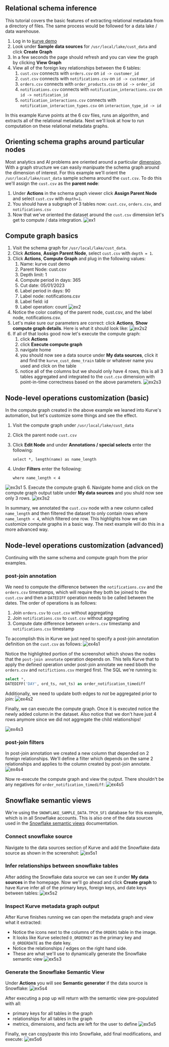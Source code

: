 ## Relational schema inference
This tutorial covers the basic features of extracting relational metadata
from a directory of files.  The same process would be followed for a data lake / data warehouse.

1. Log in to [kurve demo](https://demo.kurve.ai)
2. Look under <b>Sample data sources</b> for `/usr/local/lake/cust_data` and click <b>Create Graph</b>
3. In a few seconds the page should refresh and you can view the graph by clicking <b>View Graph</b>
4. View all of the foreign key relationships between the 6 tables:
    1. `cust.csv` connects with `orders.csv` on `id -> customer_id`
    2. `cust.csv` connects with `notifications.csv` on `id -> customer_id`
    3. `orders.csv` connects with `order_products.csv` on `id -> order_id`
    4. `notifications.csv` connects with `notification_interactions.csv` on `id -> notification_id`
    5. `notification_interactions.csv` connects with `notification_interaction_types.csv` on `interaction_type_id -> id`

In this example Kurve points at the 6 csv files, runs an algorithm, and extracts all of the relational metadata.
Next we'll look at how to run computation on these relational metadata graphs.


## Orienting schema graphs around particular nodes
Most analytics and AI problems are oriented around a particular [dimension](https://en.wikipedia.org/wiki/Dimension_(data_warehouse)).  With a graph structure we can easily manipuate the schema graph
around the dimension of interest.  For this example we'll orient the `/usr/local/lake/cust_data`
sample schema around the `cust.csv`.  To do this we'll assign the `cust.csv` as the <b>parent node</b>:

1. Under <b>Actions</b> in the schema graph viewer click <b>Assign Parent Node</b> and select `cust.csv` with `depth=1`.
2. You should have a subgraph of 3 tables now: `cust.csv`, `orders.csv`, and `notifications.csv`
3. Now that we've oriented the dataset around the `cust.csv` dimension let's get to compute / data integration.
![ex1](images/ex1_step1.jpg)

## Compute graph basics
1. Visit the schema graph for `/usr/local/lake/cust_data`.
2. Click <b>Actions</b>, <b>Assign Parent Node</b>, select `cust.csv` with `depth = 1`.
3. Click <b>Actions</b>, <b>Compute Graph</b> and plug in the following values:
    1. Name: kurve cust demo
    2. Parent Node: cust.csv
    3. Depth limit: 1
    4. Compute period in days: 365
    5. Cut date: 05/01/2023
    6. Label period in days: 90
    7. Label node: notifications.csv
    8. Label field: id
    9. Label operation: count
![ex2](images/ex2_step1.jpg)
4. Notice the color coating of the parent node, cust.csv, and the label node, notifications.csv.
5. Let's make sure our parameters are correct: click <b>Actions</b>, <b>Show compute graph details</b>.  Here is what it should look like:
![ex2s2](images/ex2_step2.jpg)
6. If all of that looks good now let's execute the compute graph:
    1. click <b>Actions</b>
    2. click <b>Execute compute graph</b>
    3. navigate home
    4. you should now see a data source under <b>My data sources</b>, click it and find the `kurve_cust_demo_train` table or whatever name you used and click on the table
    5. notice all of the columns but we should only have 4 rows, this is all 3 tables aggregated and integrated to the `cust.csv` dimension with point-in-time correctness based on the above parameters.
![ex2s3](images/ex2_step3.jpg)



## Node-level operations customization (basic)
In the compute graph created in the above example we leaned into Kurve's automation, but let's
customize some things and see the effect.

1. Visit the compute graph under `/usr/local/lake/cust_data`

2. Click the parent node `cust.csv`

3. Click <b>Edit Node</b> and under <b>Annotations / special selects</b> enter the following:

    ```
    select *, length(name) as name_length
    ```

4. Under <b>Filters</b> enter the following:

    ```
    where name_length < 4
    ```
![ex3s1](images/ex3_step1.jpg)
5. Execute the compute graph
6. Navigate home and click on the compute graph output table under <b>My data sources</b> and you shuld now see only 3 rows.
![ex3s2](images/ex3_step2.jpg)

In summary, we annotated the `cust.csv` node with a new column called `name_length` and then filtered the dataset to only contain rows where `name_length < 4`, which filtered one row.  This highlights how we can customize compute graphs in a basic way.  The next example will do this in a more advanced way.


## Node-level operations customization (advanced)
Continuing with the same schema and compute graph from the prior examples.

### post-join annotation
We need to compute the difference between the `notifications.csv` and the `orders.csv` timestamps, which will require
they both be joined to the `cust.csv` and then a `DATEDIFF` operation needs to be called between the dates.  The order
of operations is as follows:

1. Join `orders.csv` to `cust.csv` without aggregating
2. Join `notifications.csv` to `cust.csv` without aggregating
3. Compute date difference between `orders.csv` timestamp and `notifications.csv` timestamp

To accomplish this in Kurve we just need to specify a post-join annotation definition on the `cust.csv` as follows:
![ex4s1](images/ex4_step1.jpg)

Notice the highlighted portion of the screenshot which shows the nodes that the `post-join annotate` operation depends on.  This tells Kurve that to apply the defined operation under post-join annotate we need bboth the `orders.csv` and `notifictions.csv` merged first.  The SQL we're running is:
```sql
select *,
DATEDIFF('DAY', ord_ts, not_ts) as order_notification_timediff
```

Additionally, we need to update both edges to <i>not</i> be aggregated prior to join:
![ex4s2](images/ex4_step2.jpg)

Finally, we can execute the compute graph.  Once it is executed notice the newly added column in the dataset.  Also notice that we don't have just 4 rows anymore since we did not aggregate the child relationships!

![ex4s3](images/ex4_step3.jpg)

### post-join filters
In post-join annotation we created a new column that depended on 2 foreign relationships.  We'll define a filter which depends on the same 2 relationships and applies to the column created by post-join annotate.
![ex4s4](images/ex4_step4.jpg)

Now re-execute the compute graph and view the output.  There shouldn't be any negatives for `order_notification_timediff`:
![ex4s5](images/ex4_step5.jpg)


## Snowflake semantic views
We're using the `SNOWFLAKE_SAMPLE_DATA.TPCH_SF1` database for this example, which is in all Snowflake accounts.  This is also one of the data sources used in the [Snowflake semantic views](https://docs.snowflake.com/en/user-guide/views-semantic/overview) documentation.

### Connect snowflake source
Navigate to the data sources section of Kurve and add the Snowflake data source as shown in the screenshot:
![ex5s1](images/ex5_step1.jpg)

### Infer relationships between snowflake tables
After adding the Snowflake data source we can see it under <b>My data sources</b> in the homepage.  Now we'll go ahead and click <b>Create graph</b> to have Kurve infer all of the primary keys, foreign keys, and date keys between tables:
![ex5s2](images/ex5_step2.jpg)

### Inspect Kurve metadata graph output
After Kurve finishes running we can open the metadata graph and view what it extracted:

* Notice the icons next to the columns of the `ORDERS` table in the image.
* It looks like Kurve selected `O_ORDERKEY` as the primary key and `O_ORDERDATE` as the date key.
* Notice the relationships / edges on the right hand side.
* These are what we'll use to dynamically generate the Snowflake semantic view
![ex5s3](images/ex5_step3.jpg)


### Generate the Snowflake Semantic View
Under <b>Actions</b> you will see <b>Semantic generator</b> if the data source is Snowflake:
![ex5s4](images/ex5_step4.jpg)

After executing a pop up will return with the semantic view pre-populated with all:

- primary keys for all tables in the graph
- relationships for all tables in the graph
- metrics, dimensions, and facts are left for the user to define
![ex5s5](images/ex5_step5.jpg)

Finally, we can copy/paste this into Snowflake, add final modifications, and execute:
![ex5s6](images/ex5_step6.jpg)
